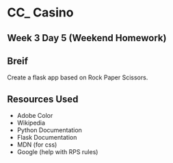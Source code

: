 # CC_ Casino 

## Week 3 Day 5 (Weekend Homework)

## Breif 
Create a flask app based on Rock Paper Scissors.

## Resources Used
- Adobe Color
- Wikipedia
- Python Documentation
- Flask Documentation
- MDN (for css)
- Google (help with RPS rules)

